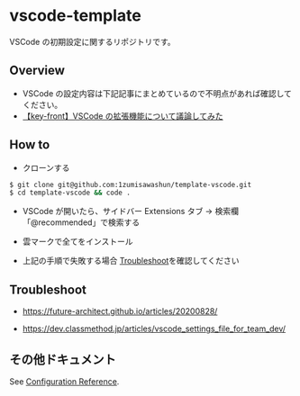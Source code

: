 # vscode-template

VSCode の初期設定に関するリポジトリです。

## Overview

- VSCode の設定内容は下記記事にまとめているので不明点があれば確認してください。
- [【key-front】VSCode の拡張機能について議論してみた](https://zenn.dev/shuuuuuun/scraps/bcc59eb2f7d640)

## How to

- クローンする

```bash
$ git clone git@github.com:1zumisawashun/template-vscode.git
$ cd template-vscode && code .
```

- VSCode が開いたら、サイドバー Extensions タブ → 検索欄「@recommended」で検索する

- 雲マークで全てをインストール

- 上記の手順で失敗する場合 [Troubleshoot](#Troubleshoot)を確認してください

## Troubleshoot

- https://future-architect.github.io/articles/20200828/

- https://dev.classmethod.jp/articles/vscode_settings_file_for_team_dev/

## その他ドキュメント

See [Configuration Reference](https://github.com/1zumisawashun).